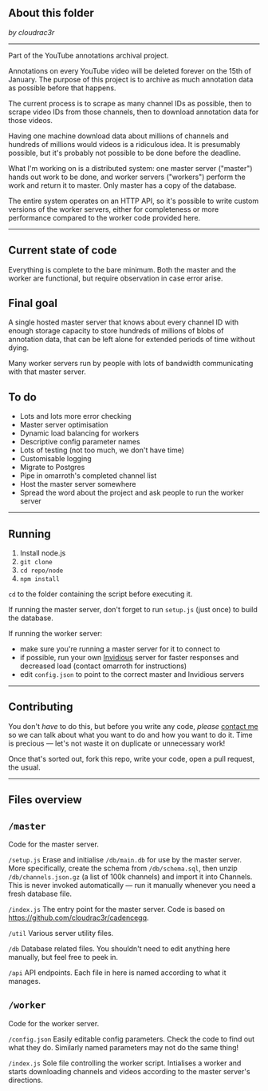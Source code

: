 ## About this folder

*by cloudrac3r*

---

Part of the YouTube annotations archival project.

Annotations on every YouTube video will be deleted forever on the 15th of January. The purpose of this project is to archive as much annotation data as possible before that happens.

The current process is to scrape as many channel IDs as possible, then to scrape video IDs from those channels, then to download annotation data for those videos.

Having one machine download data about millions of channels and hundreds of millions would videos is a ridiculous idea. It is presumably possible, but it's probably not possible to be done before the deadline.

What I'm working on is a distributed system: one master server ("master") hands out work to be done, and worker servers ("workers") perform the work and return it to master. Only master has a copy of the database.

The entire system operates on an HTTP API, so it's possible to write custom versions of the worker servers, either for completeness or more performance compared to the worker code provided here.

---

## Current state of code

Everything is complete to the bare minimum. Both the master and the worker are functional, but require observation in case error arise.

## Final goal

A single hosted master server that knows about every channel ID with enough storage capacity to store hundreds of millions of blobs of annotation data, that can be left alone for extended periods of time without dying.

Many worker servers run by people with lots of bandwidth communicating with that master server.

## To do

- Lots and lots more error checking
- Master server optimisation
- Dynamic load balancing for workers
- Descriptive config parameter names
- Lots of testing (not too much, we don't have time)
- Customisable logging
- Migrate to Postgres
- Pipe in omarroth's completed channel list
- Host the master server somewhere
- Spread the word about the project and ask people to run the worker server

---

## Running

1. Install node.js
1. `git clone`
1. `cd repo/node`
1. `npm install`

`cd` to the folder containing the script before executing it.

If running the master server, don't forget to run `setup.js` (just once) to build the database.

If running the worker server:

- make sure you're running a master server for it to connect to
- if possible, run your own [Invidious](https://github.com/omarroth/invidious) server for faster responses and decreased load (contact omarroth for instructions)
- edit `config.json` to point to the correct master and Invidious servers

---

## Contributing

You don't *have* to do this, but before you write any code, *please* [contact me](https://cadence.moe/about/contact) so we can talk about what you want to do and how you want to do it. Time is precious — let's not waste it on duplicate or unnecessary work!

Once that's sorted out, fork this repo, write your code, open a pull request, the usual.

---

## Files overview

## `/master`

Code for the master server.

`/setup.js`
Erase and initialise `/db/main.db` for use by the master server. More specifically, create the schema from `/db/schema.sql`, then unzip `/db/channels.json.gz` (a list of 100k channels) and import it into Channels. This is never invoked automatically — run it manually whenever you need a fresh database file.

`/index.js`
The entry point for the master server. Code is based on https://github.com/cloudrac3r/cadencegq.

`/util`
Various server utility files.

`/db`
Database related files. You shouldn't need to edit anything here manually, but feel free to peek in.

`/api`
API endpoints. Each file in here is named according to what it manages.

## `/worker`

Code for the worker server.

`/config.json`
Easily editable config parameters. Check the code to find out what they do. Similarly named parameters may not do the same thing!

`/index.js`
Sole file controlling the worker script. Intialises a worker and starts downloading channels and videos according to the master server's directions.